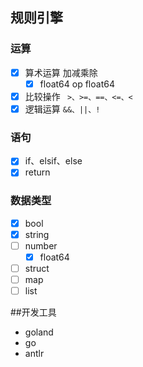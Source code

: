## 规则引擎

### 运算
- [x] 算术运算 加减乘除
  - [x] float64 op float64
- [x] 比较操作 ``` >、>=、==、<=、<```
- [x] 逻辑运算 ```&&、||、! ```

### 语句
- [x] if、elsif、else
- [x] return

### 数据类型
- [x] bool
- [x] string
- [ ] number
  - [x] float64
- [ ] struct
- [ ] map
- [ ] list

##开发工具
- goland
- go
- antlr